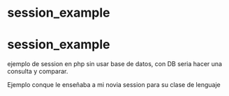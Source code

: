 # session_example
# session_example 

ejemplo de session en php sin usar base de datos, con DB seria hacer una consulta y comparar.

Ejemplo conque le enseñaba a  mi novia session para su clase de lenguaje
